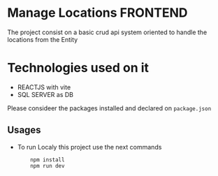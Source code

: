 # Manage Locations FRONTEND

The project consist on a basic crud api system oriented to handle the locations from the Entity

# Technologies used on it
- REACTJS with vite
- SQL SERVER as DB

Please consideer the packages installed and declared on `package.json`

## Usages
- To run Localy this project use the next commands
    ```
        npm install
        npm run dev
    ```
